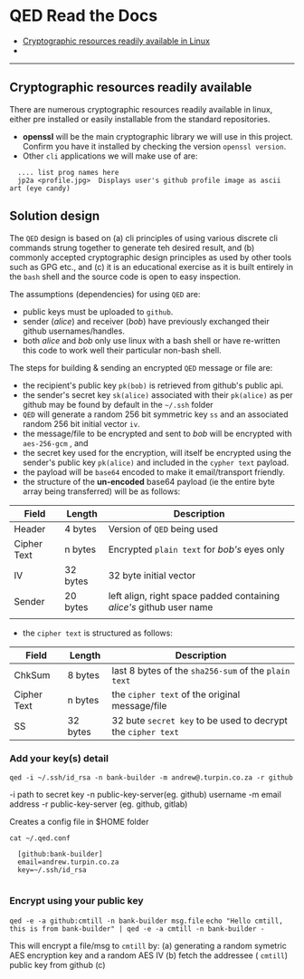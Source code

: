 # QED Read the Docs

- [Cryptographic resources readily available in Linux](#cryptographic-resources-readily-available)
- 

---

## Cryptographic resources readily available

There are numerous cryptographic resources readily available in linux, either pre installed or easily installable from the standard repositories.

* **openssl** will be the main cryptographic library we will use in this project.  Confirm you have it installed by checking the version `openssl version`.
* Other `cli` applications we will make use of are:
```
  .... list prog names here
  jp2a <profile.jpg>  Displays user's github profile image as ascii art (eye candy)
```

## Solution design
The `QED` design is based on (a) cli principles of using various discrete cli commands strung together to generate teh desired result, and (b) commonly accepted cryptographic design principles as used by other tools such as GPG etc., and (c) it is an educational exercise as it is built entirely in the `bash` shell and the source code is open to easy inspection.

The assumptions (dependencies) for using `QED` are:
- public keys must be uploaded to `github`.
- sender (*alice*) and receiver (*bob*) have previously exchanged their github usernames/handles.
- both *alice* and *bob* only use linux with a bash shell or have re-written this code to work well their particular non-bash shell.

The steps for building & sending an encrypted `QED` message or file are:
- the recipient's public key `pk(bob)` is retrieved from github's public api.
- the sender's secret key `sk(alice)` associated with their `pk(alice)` as per github may be found by default in the `~/.ssh` folder
- `QED` will generate a random 256 bit symmetric key `ss` and an associated random 256 bit initial vector `iv`.
- the message/file to be encrypted and sent to *bob* will be encrypted with `aes-256-gcm` , and
- the secret key used for the encryption, will itself be encrypted using the sender's public key `pk(alice)` and included in the `cypher text` payload.
- the payload will be `base64` encoded to make it email/transport friendly.
- the structure of the **un-encoded** base64 payload (ie the entire byte array being transferred) will be as follows:

| **Field** | **Length** | **Description** |
| --------- | ---------- | --------------- |
| Header | 4 bytes | Version of `QED` being used |
| Cipher Text | n bytes | Encrypted `plain text` for *bob's* eyes only |
| IV | 32 bytes | 32 byte initial vector |
| Sender | 20 bytes | left align, right space padded containing *alice's* github user name |
| | | |

- the `cipher text` is structured as follows:

| **Field** | **Length** | **Description** |
| --------- | ---------- | --------------- |
| ChkSum | 8 bytes | last 8 bytes of the `sha256-sum` of the `plain text` |
| Cipher Text | n bytes | the `cipher text` of the original message/file |
| SS | 32 bytes | 32 bute `secret key` to be used to decrypt the `cipher text` |




### Add your key(s) detail

`qed -i ~/.ssh/id_rsa -n bank-builder -m andrew@.turpin.co.za -r github`

   -i  path to secret key
   -n  public-key-server(eg. github) username
   -m  email address
   -r  public-key-server (eg. github, gitlab) 
   
   Creates a config file in $HOME folder
   ```
  cat ~/.qed.conf
    
     [github:bank-builder]
     email=andrew.turpin.co.za
     key=~/.ssh/id_rsa
     
  ```

### Encrypt using your public key

`qed -e -a github:cmtill -n bank-builder msg.file`
`echo "Hello cmtill, this is from bank-builder" | qed -e -a cmtill -n bank-builder - `

This will encrypt a file/msg to `cmtill` by:
(a) generating a random symetric AES encryption key and a random AES IV
(b) fetch the addressee ( `cmtill`) public key from github
(c) 
